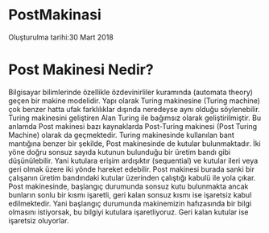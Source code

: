 # PostMakinasi
Oluşturulma tarihi:‎30 ‎Mart ‎2018
# Post Makinesi Nedir?
Bilgisayar bilimlerinde özellikle özdevinirliler kuramında (automata theory) geçen bir makine modelidir. Yapı olarak Turing makinesine (Turing machine) çok benzer hatta ufak farklılıklar dışında neredeyse aynı olduğu söylenebilir. Turing makinesini geliştiren Alan Turing ile bağımsız olarak geliştirilmiştir. Bu anlamda Post makinesi bazı kaynaklarda Post-Turing makinesi (Post Turing Machine) olarak da geçmektedir.
Turing makinesinde kullanılan bant mantığına benzer bir şekilde, Post makinesinde de kutular bulunmaktadır. İki yöne doğru sonsuz sayıda kutunun bulunduğu bir üretim bandı gibi düşünülebilir. Yani kutulara erişim ardışıktır (sequential) ve kutular ileri veya geri olmak üzere iki yönde hareket edebilir. Post makinesi burada sanki bir çalışanın üretim bandındaki kutular üzerinden çalıştığı kabulü ile yola çıkar.
Post makinesinde, başlangıç durumunda sonsuz kutu bulunmakta ancak bunların sonlu bir kısmı işaretli, geri kalan sonsuz kısmı ise işaretsiz kabul edilmektedir. Yani başlangıç durumunda makinemizin hafızasında bir bilgi olmasını istiyorsak, bu bilgiyi kutulara işaretliyoruz. Geri kalan kutular ise işaretsiz oluyorlar.

